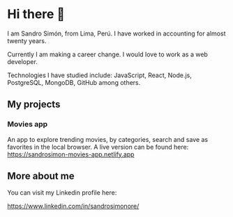 # Hi there 👋 

I am Sandro Simón, from Lima, Perú. I have worked in accounting for almost twenty years.

Currently I am making a career change. I would love to work as a web developer.

Technologies I have studied include: JavaScript, React, Node.js, PostgreSQL, MongoDB, GitHub among others.

## My projects
### Movies app
An app to explore trending movies, by categories, search and save as favorites in the local browser.
A live version can be found here:
https://sandrosimon-movies-app.netlify.app

## More about me

You can visit my Linkedin profile here:

https://www.linkedin.com/in/sandrosimonore/

<!--
**sandrosimonore/sandrosimonore** is a ✨ _special_ ✨ repository because its `README.md` (this file) appears on your GitHub profile.

Here are some ideas to get you started:

- 🔭 I’m currently working on ...
- 🌱 I’m currently learning ...
- 👯 I’m looking to collaborate on ...
- 🤔 I’m looking for help with ...
- 💬 Ask me about ...
- 📫 How to reach me: ...
- 😄 Pronouns: ...
- ⚡ Fun fact: ...
-->
